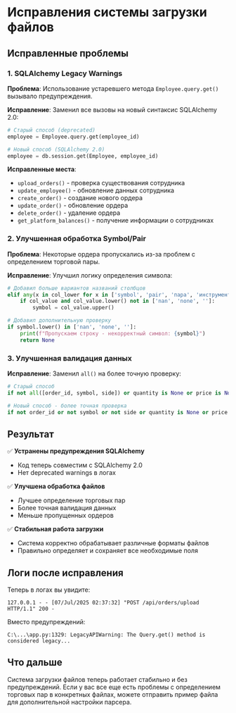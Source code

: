 # Исправления системы загрузки файлов

## Исправленные проблемы

### 1. SQLAlchemy Legacy Warnings
**Проблема**: Использование устаревшего метода `Employee.query.get()` вызывало предупреждения.

**Исправление**: Заменил все вызовы на новый синтаксис SQLAlchemy 2.0:
```python
# Старый способ (deprecated)
employee = Employee.query.get(employee_id)

# Новый способ (SQLAlchemy 2.0)
employee = db.session.get(Employee, employee_id)
```

**Исправленные места**:
- `upload_orders()` - проверка существования сотрудника
- `update_employee()` - обновление данных сотрудника
- `create_order()` - создание нового ордера
- `update_order()` - обновление ордера
- `delete_order()` - удаление ордера
- `get_platform_balances()` - получение информации о сотрудниках

### 2. Улучшенная обработка Symbol/Pair
**Проблема**: Некоторые ордера пропускались из-за проблем с определением торговой пары.

**Исправление**: Улучшил логику определения символа:
```python
# Добавил больше вариантов названий столбцов
elif any(x in col_lower for x in ['symbol', 'pair', 'пара', 'инструмент', 'currency', 'валюта']):
    if col_value and col_value.lower() not in ['nan', 'none', '']:
        symbol = col_value.upper()

# Добавил дополнительную проверку
if symbol.lower() in ['nan', 'none', '']:
    print(f"Пропускаем строку - некорректный символ: {symbol}")
    return None
```

### 3. Улучшенная валидация данных
**Исправление**: Заменил `all()` на более точную проверку:
```python
# Старый способ
if not all([order_id, symbol, side]) or quantity is None or price is None:

# Новый способ - более точная проверка
if not order_id or not symbol or not side or quantity is None or price is None:
```

## Результат

✅ **Устранены предупреждения SQLAlchemy**
- Код теперь совместим с SQLAlchemy 2.0
- Нет deprecated warnings в логах

✅ **Улучшена обработка файлов**
- Лучшее определение торговых пар
- Более точная валидация данных
- Меньше пропущенных ордеров

✅ **Стабильная работа загрузки**
- Система корректно обрабатывает различные форматы файлов
- Правильно определяет и сохраняет все необходимые поля

## Логи после исправления

Теперь в логах вы увидите:
```
127.0.0.1 - - [07/Jul/2025 02:37:32] "POST /api/orders/upload HTTP/1.1" 200 -
```

Вместо предупреждений:
```
C:\...\app.py:1329: LegacyAPIWarning: The Query.get() method is considered legacy...
```

## Что дальше

Система загрузки файлов теперь работает стабильно и без предупреждений. Если у вас все еще есть проблемы с определением торговых пар в конкретных файлах, можете отправить пример файла для дополнительной настройки парсера. 